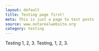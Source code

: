 ```yaml
---
layout: default
title: Testing page first!
meta: This is just a page to test posts
source: www.notarealwebsite.org
category: testing
---
```


Testing 1, 2, 3. Testing, 1, 2, 3.

